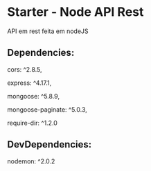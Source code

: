 # Starter - Node API Rest
 API em rest feita em nodeJS

## Dependencies: 
 cors: ^2.8.5,
 
 express: ^4.17.1,
 
 mongoose: ^5.8.9,
 
 mongoose-paginate: ^5.0.3,
 
 require-dir: ^1.2.0

## DevDependencies: 
  nodemon: ^2.0.2

